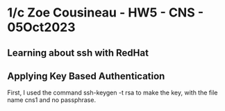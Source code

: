 # 1/c Zoe Cousineau - HW5 - CNS - 05Oct2023

## Learning about ssh with RedHat

## Applying Key Based Authentication
  First, I used the command ssh-keygen -t rsa to make the key, with the file name cns1 and no passphrase. 
